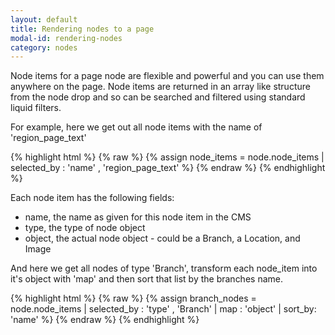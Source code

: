 ```yaml
---
layout: default
title: Rendering nodes to a page
modal-id: rendering-nodes
category: nodes
---
```

Node items for a page node are flexible and powerful and you can use them anywhere on the page. Node items are returned in an array like structure from the node drop and so can be searched and filtered using standard liquid filters.

For example, here we get out all node items with the name of 'region_page_text'

{% highlight html %}
{% raw %}
    {% assign node_items = node.node_items | selected_by :  'name' , 'region_page_text' %}
{% endraw %}
{% endhighlight %}

Each node item has the following fields:

  - name, the name as given for this node item in the CMS
  - type, the type of node object
  - object, the actual node object - could be a Branch, a Location, and Image


And here we get all nodes of type 'Branch', transform each node_item into it's object with 'map' and then sort that list by the branches name.

{% highlight html %}
{% raw %}
  {% assign branch_nodes = node.node_items | selected_by :  'type' , 'Branch' | map : 'object' | sort_by: 'name' %}
{% endraw %}
{% endhighlight %}
